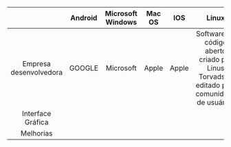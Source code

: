 |                | Android | Microsoft Windows | Mac OS | IOS | Linux |
| :------------: | :-------: | :-----------------: | :------: | :---: | :------:| 
| Empresa desenvolvedora | GOOGLE | Microsoft | Apple | Apple | Software de código aberto criado por Linus Torvads, e editado pela comunidade de usuários|
| Interface Gráfica | 
| Melhorias |

